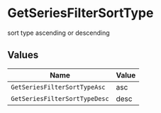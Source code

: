 # GetSeriesFilterSortType

sort type ascending or descending


## Values

| Name                          | Value                         |
| ----------------------------- | ----------------------------- |
| `GetSeriesFilterSortTypeAsc`  | asc                           |
| `GetSeriesFilterSortTypeDesc` | desc                          |